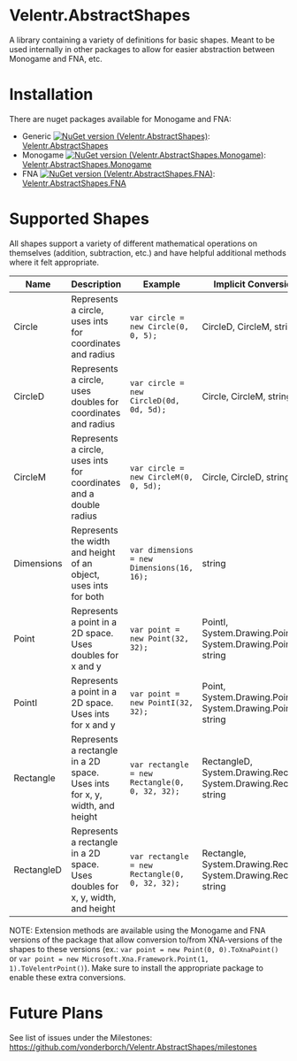 # Velentr.AbstractShapes
A library containing a variety of definitions for basic shapes. Meant to be used internally in other packages to allow for easier abstraction between Monogame and FNA, etc.

# Installation
There are nuget packages available for Monogame and FNA:
- Generic [![NuGet version (Velentr.AbstractShapes)](https://img.shields.io/nuget/v/Velentr.AbstractShapes.svg?style=flat-square)](https://www.nuget.org/packages/Velentr.AbstractShapes/): [Velentr.AbstractShapes](https://www.nuget.org/packages/Velentr.AbstractShapes/)
- Monogame [![NuGet version (Velentr.AbstractShapes.Monogame)](https://img.shields.io/nuget/v/Velentr.AbstractShapes.Monogame.svg?style=flat-square)](https://www.nuget.org/packages/Velentr.AbstractShapes.Monogame/): [Velentr.AbstractShapes.Monogame](https://www.nuget.org/packages/Velentr.AbstractShapes.Monogame/)
- FNA [![NuGet version (Velentr.AbstractShapes.FNA)](https://img.shields.io/nuget/v/Velentr.AbstractShapes.FNA.svg?style=flat-square)](https://www.nuget.org/packages/Velentr.AbstractShapes.FNA/): [Velentr.AbstractShapes.FNA](https://www.nuget.org/packages/Velentr.AbstractShapes.FNA/)

# Supported Shapes
All shapes support a variety of different mathematical operations on themselves (addition, subtraction, etc.) and have helpful additional methods where it felt appropriate.

| Name | Description | Example | Implicit Conversion To | Implicit Conversion From | Comments |
| ---- | ----------- | ------- | ---------------------- | ------------------------ | -------- |
| Circle | Represents a circle, uses ints for coordinates and radius | `var circle = new Circle(0, 0, 5);` | CircleD, CircleM, string | CircleD, CircleM, Point, PointI, System.Drawing.Point, System.Drawing.PointF |  |
| CircleD | Represents a circle, uses doubles for coordinates and radius | `var circle = new CircleD(0d, 0d, 5d);` | Circle, CircleM, string | Circle, CircleM, Point, PointI, System.Drawing.Point, System.Drawing.PointF |  |
| CircleM | Represents a circle, uses ints for coordinates and a double radius | `var circle = new CircleM(0, 0, 5d);` | Circle, CircleD, string | Circle, CircleD, Point, PointI, System.Drawing.Point, System.Drawing.PointF |  |
| Dimensions | Represents the width and height of an object, uses ints for both | `var dimensions = new Dimensions(16, 16);` | string |  |  |
| Point | Represents a point in a 2D space. Uses doubles for x and y | `var point = new Point(32, 32);` | PointI, System.Drawing.Point, System.Drawing.PointF, string | PointI, System.Drawing.Point, System.Drawing.PointF |  |
| PointI | Represents a point in a 2D space. Uses ints for x and y | `var point = new PointI(32, 32);` | Point, System.Drawing.Point, System.Drawing.PointF, string | Point, System.Drawing.Point, System.Drawing.PointF |  |
| Rectangle | Represents a rectangle in a 2D space. Uses ints for x, y, width, and height | `var rectangle = new Rectangle(0, 0, 32, 32);` | RectangleD, System.Drawing.Rectangle, System.Drawing.RectangleF, string | RectangleD, System.Drawing.Rectangle, System.Drawing.RectangleF |  |
| RectangleD | Represents a rectangle in a 2D space. Uses doubles for x, y, width, and height | `var rectangle = new Rectangle(0, 0, 32, 32);` | Rectangle, System.Drawing.Rectangle, System.Drawing.RectangleF, string | Rectangle, System.Drawing.Rectangle, System.Drawing.RectangleF |  |

NOTE: Extension methods are available using the Monogame and FNA versions of the package that allow conversion to/from XNA-versions of the shapes to these versions (ex.: `var point = new Point(0, 0).ToXnaPoint()` or `var point = new Microsoft.Xna.Framework.Point(1, 1).ToVelentrPoint()`). Make sure to install the appropriate package to enable these extra conversions.

# Future Plans
See list of issues under the Milestones: https://github.com/vonderborch/Velentr.AbstractShapes/milestones

